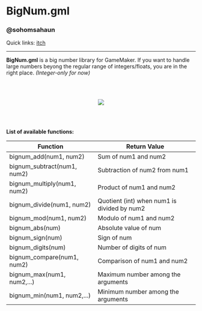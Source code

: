 # BigNum.gml
### @sohomsahaun
Quick links: <a href="https://sohomsahaun.itch.io/bignumgml">itch</a>
___

**BigNum.gml** is a big number library for GameMaker. If you want to handle large numbers beyong the regular range of integers/floats, you are in the right place. *(Integer-only for now)*

<br/>
<br/>
 
 <p align="center">
  <img src="https://user-images.githubusercontent.com/27750907/72926947-7c134500-3d7f-11ea-80fe-87ae749aeef6.png">
</p>

<br/>
<br/>

**List of available functions:**

| Function | Return Value |
| --- | --- |
| bignum_add(num1, num2) | Sum of num1 and num2 |
| bignum_subtract(num1, num2) | Subtraction of num2 from num1 |
| bignum_multiply(num1, num2) | Product of num1 and num2 |
| bignum_divide(num1, num2) | Quotient (int) when num1 is divided by num2 |
| bignum_mod(num1, num2) | Modulo of num1 and num2 |
| bignum_abs(num) | Absolute value of num |
| bignum_sign(num) | Sign of num |
| bignum_digits(num) | Number of digits of num |
| bignum_compare(num1, num2) | Comparison of num1 and num2 |
| bignum_max(num1, num2,...) | Maximum number among the arguments |
| bignum_min(num1, num2,...) | Minimum number among the arguments |
